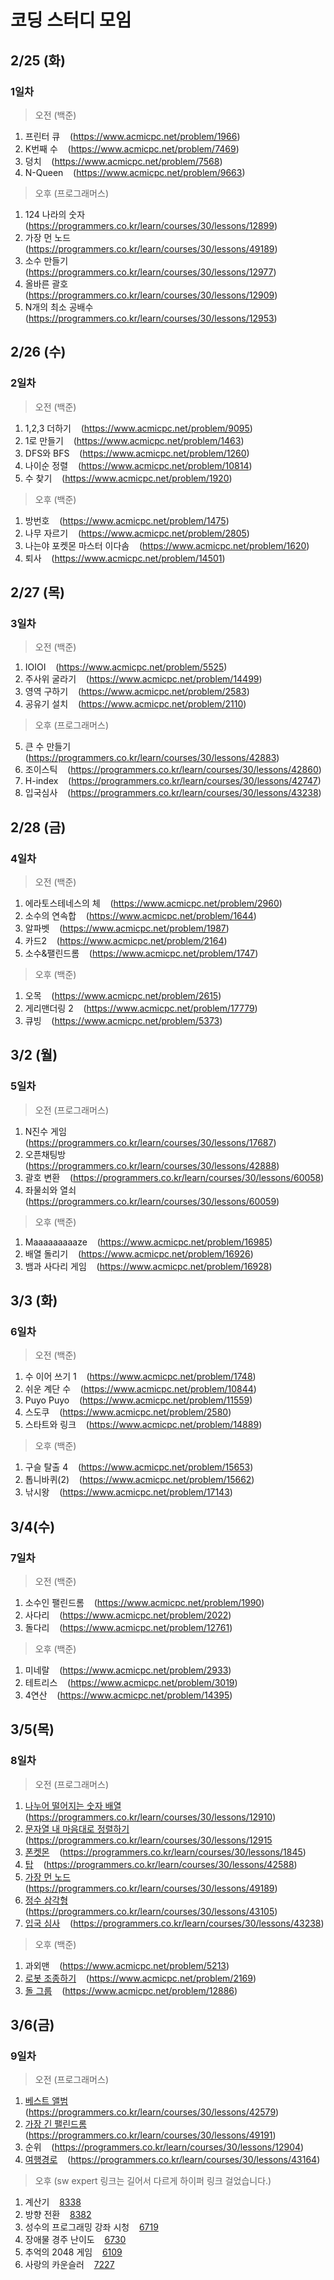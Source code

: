 # 코딩 스터디 모임

## 2/25 (화)

### 1일차

> 오전 (백준)

1. 프린터 큐 &nbsp;&nbsp; (https://www.acmicpc.net/problem/1966)
2. K번째 수 &nbsp;&nbsp; (https://www.acmicpc.net/problem/7469)
3. 덩치 &nbsp;&nbsp; (https://www.acmicpc.net/problem/7568)
4. N-Queen &nbsp;&nbsp; (https://www.acmicpc.net/problem/9663)

> 오후 (프로그래머스)

1. 124 나라의 숫자 &nbsp;&nbsp; (https://programmers.co.kr/learn/courses/30/lessons/12899)
2. 가장 먼 노드 &nbsp;&nbsp; (https://programmers.co.kr/learn/courses/30/lessons/49189)
3. 소수 만들기 &nbsp;&nbsp; (https://programmers.co.kr/learn/courses/30/lessons/12977)
4. 올바른 괄호 &nbsp;&nbsp; (https://programmers.co.kr/learn/courses/30/lessons/12909)
5. N개의 최소 공배수 &nbsp;&nbsp; (https://programmers.co.kr/learn/courses/30/lessons/12953)

## 2/26 (수)

### 2일차

> 오전 (백준)

1. 1,2,3 더하기 &nbsp;&nbsp; (https://www.acmicpc.net/problem/9095)
2. 1로 만들기 &nbsp;&nbsp; (https://www.acmicpc.net/problem/1463)
3. DFS와 BFS &nbsp;&nbsp; (https://www.acmicpc.net/problem/1260)
4. 나이순 정렬 &nbsp;&nbsp; (https://www.acmicpc.net/problem/10814)
5. 수 찾기 &nbsp;&nbsp; (https://www.acmicpc.net/problem/1920)

> 오후 (백준)

1. 방번호 &nbsp;&nbsp; (https://www.acmicpc.net/problem/1475)
2. 나무 자르기 &nbsp;&nbsp; (https://www.acmicpc.net/problem/2805)
3. 나는야 포켓몬 마스터 이다솜 &nbsp;&nbsp; (https://www.acmicpc.net/problem/1620)
4. 퇴사 &nbsp;&nbsp; (https://www.acmicpc.net/problem/14501)

## 2/27 (목)

### 3일차

> 오전 (백준)

1. IOIOI &nbsp;&nbsp; (https://www.acmicpc.net/problem/5525)
2. 주사위 굴라기 &nbsp;&nbsp; (https://www.acmicpc.net/problem/14499)
3. 영역 구하기 &nbsp;&nbsp; (https://www.acmicpc.net/problem/2583)
4. 공유기 설치 &nbsp;&nbsp; (https://www.acmicpc.net/problem/2110)

> 오후 (프로그래머스)

5. 큰 수 만들기 &nbsp;&nbsp; (https://programmers.co.kr/learn/courses/30/lessons/42883)
6. 조이스틱 &nbsp;&nbsp; (https://programmers.co.kr/learn/courses/30/lessons/42860)
7. H-index &nbsp;&nbsp; (https://programmers.co.kr/learn/courses/30/lessons/42747)
8. 입국심사 &nbsp;&nbsp; (https://programmers.co.kr/learn/courses/30/lessons/43238)

## 2/28 (금)

### 4일차

> 오전 (백준)

1. 에라토스테네스의 체 &nbsp;&nbsp; (https://www.acmicpc.net/problem/2960)
2. 소수의 연속합 &nbsp;&nbsp; (https://www.acmicpc.net/problem/1644)
3. 알파벳 &nbsp;&nbsp; (https://www.acmicpc.net/problem/1987)
4. 카드2 &nbsp;&nbsp; (https://www.acmicpc.net/problem/2164)
5. 소수&팰린드롬 &nbsp;&nbsp; (https://www.acmicpc.net/problem/1747)

> 오후 (백준)

1. 오목 &nbsp;&nbsp; (https://www.acmicpc.net/problem/2615)
2. 게리맨더링 2 &nbsp;&nbsp; (https://www.acmicpc.net/problem/17779)
3. 큐빙 &nbsp;&nbsp; (https://www.acmicpc.net/problem/5373)

## 3/2 (월)

### 5일차

> 오전 (프로그래머스)

1. N진수 게임 &nbsp;&nbsp; (https://programmers.co.kr/learn/courses/30/lessons/17687)
2. 오픈채팅방 &nbsp;&nbsp; (https://programmers.co.kr/learn/courses/30/lessons/42888)
3. 괄호 변환 &nbsp;&nbsp; (https://programmers.co.kr/learn/courses/30/lessons/60058)
4. 좌물쇠와 열쇠 &nbsp;&nbsp; (https://programmers.co.kr/learn/courses/30/lessons/60059)

> 오후 (백준)

1. Maaaaaaaaaze &nbsp;&nbsp; (https://www.acmicpc.net/problem/16985)
2. 배열 돌리기 &nbsp;&nbsp; (https://www.acmicpc.net/problem/16926)
3. 뱀과 사다리 게임 &nbsp;&nbsp; (https://www.acmicpc.net/problem/16928)

## 3/3 (화)

### 6일차

> 오전 (백준)

1. 수 이어 쓰기 1 &nbsp;&nbsp; (https://www.acmicpc.net/problem/1748)
2. 쉬운 계단 수 &nbsp;&nbsp; (https://www.acmicpc.net/problem/10844)
3. Puyo Puyo &nbsp;&nbsp; (https://www.acmicpc.net/problem/11559)
4. 스도쿠 &nbsp;&nbsp; (https://www.acmicpc.net/problem/2580)
5. 스타트와 링크 &nbsp;&nbsp; (https://www.acmicpc.net/problem/14889)

> 오후 (백준)

1. 구슬 탈출 4 &nbsp;&nbsp; (https://www.acmicpc.net/problem/15653)
2. 톱니바퀴(2) &nbsp;&nbsp; (https://www.acmicpc.net/problem/15662)
3. 낚시왕 &nbsp;&nbsp; (https://www.acmicpc.net/problem/17143)

## 3/4(수)

### 7일차

> 오전 (백준)

1. 소수인 팰린드롬 &nbsp;&nbsp; (https://www.acmicpc.net/problem/1990)
2. 사다리 &nbsp;&nbsp; (https://www.acmicpc.net/problem/2022)
3. 돌다리 &nbsp;&nbsp; (https://www.acmicpc.net/problem/12761)

> 오후 (백준)

1. 미네랄 &nbsp;&nbsp; (https://www.acmicpc.net/problem/2933)
2. 테트리스 &nbsp;&nbsp; (https://www.acmicpc.net/problem/3019)
3. 4연산 &nbsp;&nbsp; (https://www.acmicpc.net/problem/14395)

## 3/5(목)

### 8일차

> 오전 (프로그래머스)

1. [나누어 떨어지는 숫자 배열](programmers/나누어%20떨어지는%20숫자%20배열/) &nbsp;&nbsp; (https://programmers.co.kr/learn/courses/30/lessons/12910)
2. [문자열 내 마음대로 정렬하기](programmers/문자열%20내%20마음대로%20정렬하기/) &nbsp;&nbsp; (https://programmers.co.kr/learn/courses/30/lessons/12915
3. [폰켓몬](programmers/폰켓몬/) &nbsp;&nbsp; (https://programmers.co.kr/learn/courses/30/lessons/1845)
4. [탑](programmers/탑/) &nbsp;&nbsp; (https://programmers.co.kr/learn/courses/30/lessons/42588)
5. [가장 먼 노드](programmers/가장%20먼%20노드/) &nbsp;&nbsp; (https://programmers.co.kr/learn/courses/30/lessons/49189)
6. [정수 삼각형](programmers/정수%20삼각형/) &nbsp;&nbsp; (https://programmers.co.kr/learn/courses/30/lessons/43105)
7. [입국 심사](programmers/입국%20심사/) &nbsp;&nbsp; (https://programmers.co.kr/learn/courses/30/lessons/43238)

> 오후 (백준)

1. 과외맨 &nbsp;&nbsp; (https://www.acmicpc.net/problem/5213)
2. [로봇 조종하기](baekjoon/2169/) &nbsp;&nbsp; (https://www.acmicpc.net/problem/2169)
3. [돌 그룹](baekjoon/12886/) &nbsp;&nbsp; (https://www.acmicpc.net/problem/12886)

## 3/6(금)

### 9일차

> 오전 (프로그래머스)

1. [베스트 앨범](programmers/베스트앨범/) &nbsp;&nbsp; (https://programmers.co.kr/learn/courses/30/lessons/42579)
2. [가장 긴 팰린드롬](programmers/가장%20긴%20팰린드롬/) &nbsp;&nbsp; (https://programmers.co.kr/learn/courses/30/lessons/49191)
3. 순위 &nbsp;&nbsp; (https://programmers.co.kr/learn/courses/30/lessons/12904)
4. [여행경로](programmers/폰켓몬/) &nbsp;&nbsp; (https://programmers.co.kr/learn/courses/30/lessons/43164)

> 오후 (sw expert 링크는 길어서 다르게 하이퍼 링크 걸었습니다.)

1. 계산기 &nbsp;&nbsp; [8338](https://swexpertacademy.com/main/code/problem/problemDetail.do?contestProbId=AWxpQia60FgDFAWL&categoryId=AWxpQia60FgDFAWL&categoryType=CODE)
2. 방향 전환 &nbsp;&nbsp; [8382](https://swexpertacademy.com/main/code/problem/problemDetail.do?contestProbId=AWyNQrCahHcDFAVP&categoryId=AWyNQrCahHcDFAVP&categoryType=CODE)
3. 성수의 프로그래밍 강좌 시청 &nbsp;&nbsp; [6719](https://swexpertacademy.com/main/code/problem/problemDetail.do?contestProbId=AWd7sgDatsMDFAUh&categoryId=AWd7sgDatsMDFAUh&categoryType=CODE)
4. 장애물 경주 난이도 &nbsp;&nbsp; [6730](https://swexpertacademy.com/main/code/problem/problemDetail.do?contestProbId=AWefy5x65PoDFAUh&categoryId=AWefy5x65PoDFAUh&categoryType=CODE)
5. 추억의 2048 게임 &nbsp;&nbsp; [6109](https://swexpertacademy.com/main/code/problem/problemDetail.do?contestProbId=AWbrg9uabZsDFAWQ&categoryId=AWbrg9uabZsDFAWQ&categoryType=CODE)
6. 사랑의 카운슬러 &nbsp;&nbsp; [7227](https://swexpertacademy.com/main/code/problem/problemDetail.do?contestProbId=AWlQUD2qtysDFAVS&categoryId=AWlQUD2qtysDFAVS&categoryType=CODEㅍ)
